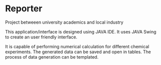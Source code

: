 # Reporter
Project betweeen university academics and local industry

This application/interface is designed using JAVA IDE.
It uses JAVA Swing to create an user friendly interface. 

It is capable of performing numerical calculation for different chemical experiments. 
The generated data can be saved and open in tables.
The process of data generation can be templated.
